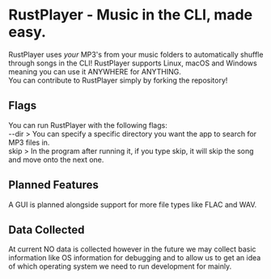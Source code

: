 # RustPlayer - Music in the CLI, made easy.
RustPlayer uses *your* MP3's from your music folders to automatically shuffle through songs in the CLI! RustPlayer supports Linux, macOS and Windows meaning you can use it ANYWHERE for ANYTHING.<br>
You can contribute to RustPlayer simply by forking the repository!<br>

## Flags
You can run RustPlayer with the following flags:<br>
--dir > You can specify a specific directory you want the app to search for MP3 files in.<br>
skip > In the program after running it, if you type skip, it will skip the song and move onto the next one.<br>

## Planned Features
A GUI is planned alongside support for more file types like FLAC and WAV.<br>

## Data Collected
At current NO data is collected however in the future we may collect basic information like OS information for debugging and to allow us to get an idea of which operating system we need to run development for mainly.
